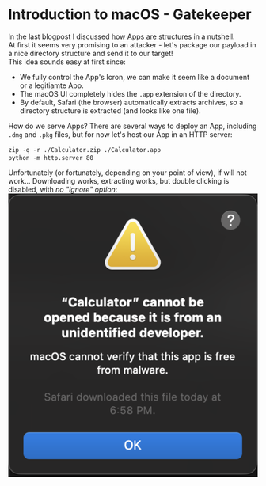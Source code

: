 # Introduction to macOS - Gatekeeper

In the last blogpost I discussed [how Apps are structures](https://github.com/yo-yo-yo-jbo/macos_app_structure) in a nutshell.  
At first it seems very promising to an attacker - let's package our payload in a nice directory structure and send it to our target!  
This idea sounds easy at first since:
- We fully control the App's Icron, we can make it seem like a document or a legitiamte App.  
- The macOS UI completely hides the `.app` extension of the directory.
- By default, Safari (the browser) automatically extracts archives, so a directory structure is extracted (and looks like one file).

How do we serve Apps? There are several ways to deploy an App, including `.dmg` and `.pkg` files, but for now let's host our App in an HTTP server:
```shell
zip -q -r ./Calculator.zip ./Calculator.app
python -m http.server 80
```

Unfortunately (or fortunately, depending on your point of view), if will not work... Downloading works, extracting works, but double clicking is disabled, with *no "ignore" option*:
![My fake Calculator App is blocked](/fake_calc.png)

